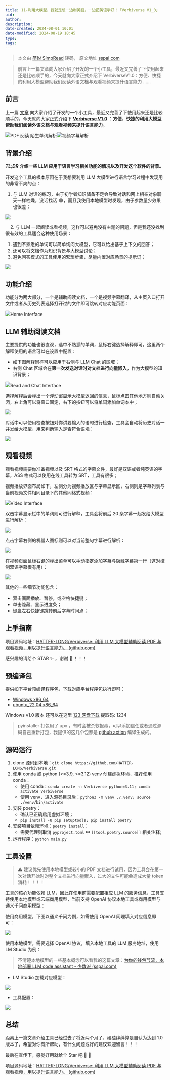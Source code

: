 ```yaml
---
title: 11-利用大模型，我就是想一边刷美剧，一边把英语学好！「Verbiverse V1_0」
uid: 
author: 
description: 
date-created: 2024-08-01 10:01
date-modified: 2024-08-19 18:45
type: 
tags: 
---
```


> 本文由 [简悦 SimpRead](http://ksria.com/simpread/) 转码， 原文地址 [sspai.com](https://sspai.com/post/90975)

> 前言上一篇文章向大家介绍了开发的一个小工具，最近又完善了下使用起来还是比较顺手的，今天就向大家正式介绍下 VerbiverseV1.0：方便、快捷的利用大模型帮助我们阅读外语文档与观看视频来提升语言能力 ……

前言
--

上一篇 [文章](https://sspai.com/post/89483) 向大家介绍了开发的一个小工具，最近又完善了下使用起来还是比较顺手的，今天就向大家正式介绍下 [**Verbiverse V1.0**](https://github.com/HATTER-LONG/Verbiverse) ：**方便、快捷的利用大模型帮助我们阅读外语文档与观看视频来提升语言能力**。

![](https://cdnfile.sspai.com/2024/07/30/7702f23f68f1f98b8c41c09e3e6f9961.png?imageView2/2/format/webp)PDF 阅读 陌生单词解析![](https://cdnfile.sspai.com/2024/07/30/ebc5d79388d17d4a2423ad589c0faeb3.png?imageView2/2/format/webp)视频字幕解析

背景介绍
----

_**TL;DR**_ **介绍一些 LLM 应用于语言学习相关功能的情况以及开发这个软件的背景。**

开发这个工具的根本原因在于我想要利用 LLM 大模型进行语言学习过程中发现用的非常不爽的点：

1. 与 LLM 对话的练习，由于初学者知识储备不足会导致对话和网上相亲对象聊天一样枯燥，没话找话 😂，而且我使用本地模型时发现，由于参数量少效果也很差；

![](https://cdnfile.sspai.com/2024/07/30/a9e2f4c25d834d5b9cd3f241ad3a0026.png?imageView2/2/format/webp)

    2. 与 LLM 一起阅读或看视频，这样可以避免没有主题的问题，但是我还没找到很有效的工具适合这种使用场景：

1. 遇到不熟悉的单词可以简单询问大模型，它可以给出基于上下文的回答；
2. 还可以将文档作为知识背景与大模型讨论；
3. 避免问答模式的工具使用的繁琐步骤，尽量内置对应场景的提示词；

![](https://cdnfile.sspai.com/2024/07/30/d50ef1da946176b924eaccb022be7cbd.png?imageView2/2/format/webp)

功能介绍
----

功能分为两大部分，一个是辅助阅读文档，一个是视频字幕翻译，从主页入口打开文件或者从历史列表选择打开过的文件即可跳转对应功能页面：

![](https://cdnfile.sspai.com/2024/07/30/c0b1489e1c2c1939580ced0325ab0b2a.png?imageView2/2/format/webp)Home Interface

## LLM 辅助阅读文档

主要提供的功能也很直观，选中不熟悉的单词，鼠标右键选择解释即可，这里两个解释使用的语言可以在设置中配置：

* 如下图解释同样可以应用于右侧与 LLM Chat 的区域；
* 右侧 Chat 区域会在**第一次发送对话时对文档进行向量嵌入**，作为大模型的知识背景；

![](https://cdnfile.sspai.com/2024/07/30/82805bf94084e35a3b47e9cc71b6a61b.png?imageView2/2/format/webp)Read and Chat Interface

选择解释后会弹出一个浮动窗显示大模型返回的信息，鼠标点击其他地方则自动关闭，右上角可以将窗口固定，右下的按钮可以将单词添加单词本中；

![](https://cdnfile.sspai.com/2024/07/30/2b1a88eca6f889af441ff79b6fd1ee88.png?imageView2/2/format/webp)

对话中可以使用检查按钮对你讲要输入的语句进行检查，工具会自动将历史对话一并发给大模型，用来判断输入是否符合语境：

![](https://cdnfile.sspai.com/2024/07/30/54523bb0f4777f9e3a7663349b942d9d.png?imageView2/2/format/webp)

## 观看视频

观看视频需要你准备视频以及 SRT 格式的字幕文件，最好是双语或者纯英语的字幕，ASS 格式可以使用在线工具转为 SRT，工具有很多；

视频播放界面布局如下，左侧分为视频播放区与字幕显示区，右侧则是字幕列表与当前视频文件相同目录下的其他同格式视频：

![](https://cdnfile.sspai.com/2024/07/30/1887d5f15ee9f85d1a270b7ce301452b.png?imageView2/2/format/webp)Video Interface

双击字幕显示栏中的单词则可进行解释，工具会将前后 20 条字幕一起发给大模型进行解析：

![](https://cdnfile.sspai.com/2024/07/30/d03ab0643be3f37be648f7da9cf0126b.png?imageView2/2/format/webp)

点击字幕右侧的机器人图标则可以对当前整句字幕进行解析：

![](https://cdnfile.sspai.com/2024/07/30/00abbf52a8e19acea78ebecb9e96ca29.png?imageView2/2/format/webp)

在视频页面鼠标右键的弹出菜单可以手动指定添加字幕与隐藏字幕第一行（这对控制双语字幕很有用）：

![](https://cdnfile.sspai.com/2024/07/30/f8cc2f3cbc01151fe61783f5aa67046e.png?imageView2/2/format/webp)

其他的一些细节功能包含：

* 双击画面播放、暂停，或空格快捷键；
* 单击隐藏、显示进度条；
* 键盘左右快捷键跳转前后字幕时间点；

上手指南
----

项目源码地址：[HATTER-LONG/Verbiverse: 利用 LLM 大模型辅助阅读 PDF 与观看视频，用以提升语言能力。 (github.com)](https://github.com/HATTER-LONG/Verbiverse)

感兴趣的请给个 STAR ✨ ，谢谢 🙏 ！！！

## 预编译包

提供如下平台预编译程序包，下载对应平台程序包执行即可：

* [Windows x86_64](https://github.com/HATTER-LONG/Verbiverse/releases/latest)
* [ubuntu_22.04 x86_64](https://github.com/HATTER-LONG/Verbiverse/releases/latest)

Windows v1.0 版本 还可以在这里 [123 网盘下载](https://www.123pan.com/s/8RafTd-q77bd.html) 提取码: 1234

> pyinstaller 打包用了 upx ，有时会被杀软报毒，可以添加信任或者通过源码自己重新打包，我提供的这几个包都是 [github action](https://github.com/HATTER-LONG/Verbiverse/actions) 编译生成的。

## 源码运行

1. clone 源码到本地：`git clone https://github.com/HATTER-LONG/Verbiverse.git`
2. 使用 conda 或 python (>=3.9, <=3.12) venv 创建虚拟环境，推荐使用 conda：
    * 使用 conda：`conda create -n Verbiverse python=3.11; conda activate Verbiverse`
    * 使用 venv，进入源码目录后：`python3 -m venv ./.venv; source ./venv/bin/activate`
3. 安装 poetry：
    * 确认已正确启用虚拟环境；
    * `pip install -U pip setuptools; pip install poetry`
4. 安装项目依赖环境：`poetry install`：
    * 需要代理则取消 `pyproject.toml` 中 `[[tool.poetry.source]]` 相关注释;
5. 运行程序：`python main.py`

## 工具设置

> ⚠️ 建议优先使用本地模型或较小的 PDF 文档进行试用，因为工具会在第一次对话开始时对整个文档进行向量嵌入，过大的文件可能会造成大量 token 消耗！！！！

工具的核心功能依赖 LLM，因此在使用前需要配置相应 LLM 的服务信息，工具支持使用本地模型或云端商用模型，当前支持 OpenAI 协议本地工具或商用模型与通义千问商用模型：

使用商用模型，下图以通义千问为例，如需使用 OpenAI 同理填入对应信息即可：

![](https://cdnfile.sspai.com/2024/07/30/cfd50cd639a038539057899d16709db0.png?imageView2/2/format/webp)

使用本地模型，需要选择 OpenAI 协议，填入本地工具的 LLM 服务地址，使用 LM Studio 为例：

> 不清楚本地模型的一些基本概念可以看我的这篇文章：[为你的钱包节流，本地部署 LLM code assistant - 少数派 (sspai.com)](https://sspai.com/post/87839)

* LM Studio 加载对应模型：

![](https://cdnfile.sspai.com/2024/07/30/58f4c154c58e630f022010b9b4d258fb.png?imageView2/2/format/webp)

* 工具配置：

![](https://cdnfile.sspai.com/2024/07/30/dc104153bd954df8b731f3c14f7a8d67.png?imageView2/2/format/webp)

总结
--

距离上一篇文章介绍工具已经过去了将近两个月了，磕磕绊绊算是自认为达到 1.0 版本了，希望对你有所帮助，有什么问题或好的建议欢迎留言！！！

最后在宣传下，感觉好用就给个 Star 吧 🙏 🥹

项目源码地址：[HATTER-LONG/Verbiverse: 利用 LLM 大模型辅助阅读 PDF 与观看视频，用以提升语言能力。 (github.com)](https://github.com/HATTER-LONG/Verbiverse)
